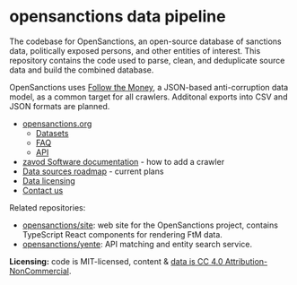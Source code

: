 # opensanctions data pipeline

The codebase for OpenSanctions, an open-source database of sanctions data, politically exposed persons, and other entities of interest. This repository contains the code used to parse, clean, and deduplicate source data and build the combined database.

OpenSanctions uses [Follow the Money](https://www.followthemoney.tech), a JSON-based anti-corruption data model, as a common target for all crawlers. Additonal exports into CSV and JSON formats are planned.

* [opensanctions.org](https://www.opensanctions.org/)
    * [Datasets](https://www.opensanctions.org/datasets/)
    * [FAQ](https://www.opensanctions.org/docs/faq/)
    * [API](https://www.opensanctions.org/api/)
* [zavod Software documentation](https://zavod.opensanctions.org/) - how to add a crawler
* [Data sources roadmap](https://bit.ly/osa-sources) - current plans
* [Data licensing](https://www.opensanctions.org/licensing/)
* [Contact us](https://www.opensanctions.org/contact/)

Related repositories:

* [opensanctions/site](https://github.com/opensanctions/site): web site for the OpenSanctions project, contains TypeScript React components for rendering FtM data.
* [opensanctions/yente](https://github.com/opensanctions/yente): API matching and entity search service. 

**Licensing:** code is MIT-licensed, content & [data is CC 4.0 Attribution-NonCommercial](https://www.opensanctions.org/licensing/).